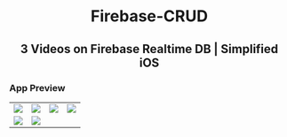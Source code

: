 <h1 align="center">
Firebase-CRUD
</h1>
<h2 align="center">
3 Videos on Firebase Realtime DB | Simplified iOS
</h2>

### App Preview
<table>
  <tr>
    <td><img src="https://github.com/likhitgarimella/Firebase-CRUD-Redo/blob/master/Screenshots/1.png"></td>
    <td><img src="https://github.com/likhitgarimella/Firebase-CRUD-Redo/blob/master/Screenshots/2.png"></td>
    <td><img src="https://github.com/likhitgarimella/Firebase-CRUD-Redo/blob/master/Screenshots/3.png"></td>
    <td><img src="https://github.com/likhitgarimella/Firebase-CRUD-Redo/blob/master/Screenshots/4.png"></td>
  </tr>
  <tr>
    <td><img src="https://github.com/likhitgarimella/Firebase-CRUD-Redo/blob/master/Screenshots/5.png"></td>
    <td><img src="https://github.com/likhitgarimella/Firebase-CRUD-Redo/blob/master/Screenshots/6.png"></td>
  </tr>
</table>
